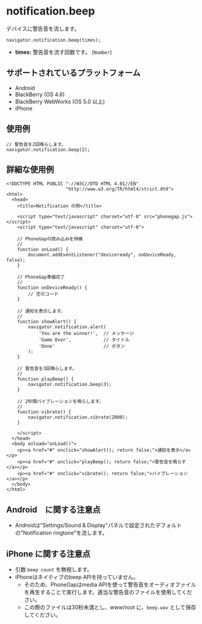 notification.beep
=================
デバイスに警告音を流します。


    navigator.notification.beep(times);

- __times:__ 警告音を流す回数です。 (`Number`)

サポートされているプラットフォーム
-------------------

- Android
- BlackBerry (OS 4.6)
- BlackBerry WebWorks (OS 5.0 以上)
- iPhone

使用例
-------------

    // 警告音を2回鳴らします。
    navigator.notification.beep(2);

詳細な使用例
------------

    <!DOCTYPE HTML PUBLIC "-//W3C//DTD HTML 4.01//EN"
                          "http://www.w3.org/TR/html4/strict.dtd">
    <html>
      <head>
        <title>Notification の例</title>

        <script type="text/javascript" charset="utf-8" src="phonegap.js"></script>
        <script type="text/javascript" charset="utf-8">

        // PhoneGapの読み込みを待機
        //
        function onLoad() {
            document.addEventListener("deviceready", onDeviceReady, false);
        }

        // PhoneGap準備完了
        //
        function onDeviceReady() {
            // 空のコード
        }

        // 通知を表示します。
        //
        function showAlert() {
		    navigator.notification.alert(
		        'You are the winner!',  // メッセージ
		        'Game Over',            // タイトル
		        'Done'                  // ボタン
		    );
        }

        // 警告音を3回鳴らします。
        //
        function playBeep() {
            navigator.notification.beep(3);
        }

        // 2秒間バイブレーションを鳴らします。
        //
        function vibrate() {
            navigator.notification.vibrate(2000);
        }

        </script>
      </head>
      <body onload="onLoad()">
        <p><a href="#" onclick="showAlert(); return false;">通知を表示</a></p>
        <p><a href="#" onclick="playBeep(); return false;">警告音を鳴らす</a></p>
        <p><a href="#" onclick="vibrate(); return false;">バイブレーション</a></p>
      </body>
    </html>

Android　に関する注意点
--------------

- Androidは"Settings/Sound & Display"パネルで設定されたデフォルトの"Notification ringtone"を流します。

iPhone に関する注意点
-------------

-  引数 `beep count` を無視します。
- iPhoneはネイティブのbeep APIを持っていません。
  - そのため、PhoneGapはmedia APIを使って警告音をオーディオファイルを再生することで実行します。適当な警告音のファイルを使用してください。
  - この際のファイルは30秒未満とし、www/root に、`beep.wav` として保存してください。